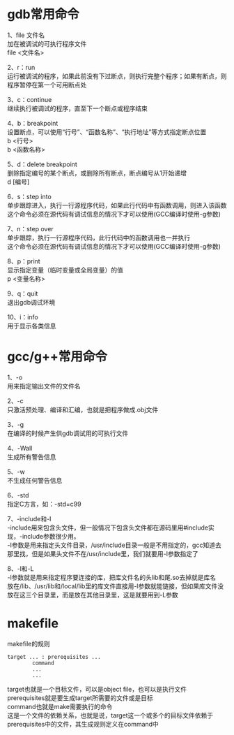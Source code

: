 # gdb常用命令
1、file 文件名  
加在被调试的可执行程序文件  
file <文件名>

2、r：run  
运行被调试的程序，如果此前没有下过断点，则执行完整个程序；如果有断点，则程序暂停在第一个可用断点处

3、c：continue  
继续执行被调试的程序，直至下一个断点或程序结束

4、b：breakpoint  
设置断点，可以使用“行号”、“函数名称”、“执行地址”等方式指定断点位置  
b <行号>  
b <函数名称>  

5、d：delete breakpoint  
删除指定编号的某个断点，或删除所有断点，断点编号从1开始递增  
d [编号]

6、s：step into  
单步跟踪进入，执行一行源程序代码，如果此行代码中有函数调用，则进入该函数  
这个命令必须在源代码有调试信息的情况下才可以使用(GCC编译时使用-g参数)  

7、n：step over  
单步跟踪，执行一行源程序代码，此行代码中的函数调用也一并执行  
这个命令必须在源代码有调试信息的情况下才可以使用(GCC编译时使用-g参数)  

8、p：print  
显示指定变量（临时变量或全局变量）的值  
p <变量名称>

9、q：quit  
退出gdb调试环境

10、i：info  
用于显示各类信息

# gcc/g++常用命令
1、-o  
用来指定输出文件的文件名

2、-c  
只激活预处理、编译和汇编，也就是把程序做成.obj文件

3、-g  
在编译的时候产生供gdb调试用的可执行文件

4、-Wall  
生成所有警告信息

5、-w  
不生成任何警告信息

6、-std  
指定C方言，如：-std=c99

7、-include和-I  
-include用来包含头文件，但一般情况下包含头文件都在源码里用#include实现，-include参数很少用。  
-I参数是用来指定头文件目录，/usr/include目录一般是不用指定的，gcc知道去那里找，但是如果头文件不在/usr/include里，我们就要用-I参数指定了

8、-l和-L  
-l参数就是用来指定程序要连接的库，把库文件名的头lib和尾.so去掉就是库名  
放在/lib、/usr/lib和/local/lib里的库文件直接用-l参数就能链接，但如果库文件没放在这三个目录里，而是放在其他目录里，这是就要用到-L参数

# makefile
makefile的规则
```
target ... : prerequisites ...
        command
        ...
        ...
```
target也就是一个目标文件，可以是object file，也可以是执行文件   
prerequisites就是要生成target所需要的文件或是目标   
command也就是make需要执行的命令   
这是一个文件的依赖关系，也就是说，target这一个或多个的目标文件依赖于prerequisites中的文件，其生成规则定义在command中
